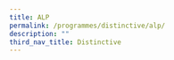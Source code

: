 ```yaml
---
title: ALP
permalink: /programmes/distinctive/alp/
description: ""
third_nav_title: Distinctive
---
```


